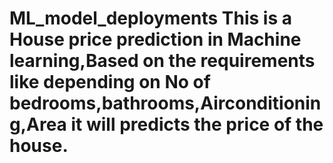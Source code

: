 # ML_model_deployments This is a House price prediction in Machine learning,Based on the requirements like depending on No of bedrooms,bathrooms,Airconditioning,Area it will predicts the price of the house.

